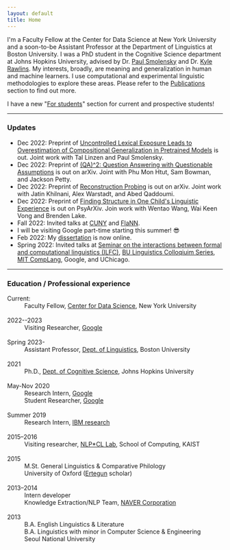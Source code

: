 ```yaml
---
layout: default
title: Home
---
```


I'm a Faculty Fellow at the Center for Data Science at New York University and a soon-to-be Assistant Professor at the Department of Linguistics at Boston University. I was a PhD student in the Cognitive Science department at Johns Hopkins University, advised by Dr. <a href="https://www.microsoft.com/en-us/research/people/psmo/">Paul Smolensky</a> and Dr. <a href="http://sites.krieger.jhu.edu/rawlins/">Kyle Rawlins</a>. My interests, broadly, are meaning and generalization in human and machine learners. I use computational and experimental linguistic methodologies to explore these areas. Please refer to the <a href="/publications">Publications</a> section to find out more.

I have a new "<a href="/students">For students</a>" section for current and prospective students!

* * *
### Updates
* Dec 2022: Preprint of <a href="assets/files/Kim_Linzen_Smolensky_uncontrolled_lexical_exposure.pdf">Uncontrolled Lexical Exposure Leads to Overestimation of Compositional Generalization in Pretrained Models</a> is out. Joint work with Tal Linzen and Paul Smolensky.
* Dec 2022: Preprint of <a href="https://arxiv.org/abs/2212.10003">(QA)^2: Question Answering with Questionable Assumptions</a> is out on arXiv. Joint with Phu Mon Htut, Sam Bowman, and Jackson Petty.
* Dec 2022: Preprint of <a href="https://arxiv.org/abs/2212.10792">Reconstruction Probing</a> is out on arXiv. Joint work with Jatin Khilnani, Alex Warstadt, and Abed Qaddoumi.
* Dec 2022: Preprint of <a href="https://psyarxiv.com/85k3y">Finding Structure in One Child's Linguistic Experience</a> is out on PsyArXiv. Join work with Wentao Wang, Wai Keen Vong and Brenden Lake.
* Fall 2022: Invited talks at <a href="https://www.gc.cuny.edu/linguistics">CUNY</a> and <a href="https://flann-discord.github.io/">FlaNN</a>.
* I will be visiting Google part-time starting this summer! 😎
* Feb 2022: My <a href="https://jscholarship.library.jhu.edu/handle/1774.2/66745">dissertation</a> is now online.
* Spring 2022: Invited talks at <a href="https://gdr-lift.loria.fr/monthy-online-ilfc-seminar/">Seminar on the interactions between formal and computational linguistics (ILFC)</a>, <a href="https://ling.bu.edu/spring-2022-colloquium-series/">BU Linguistics Colloqiuim Series</a>, <a href="https://complang.mit.edu">MIT CompLang</a>, Google, and UChicago.

<!--
* Fall 2021: Invited talks at <a href="https://cds.nyu.edu/">NYU CDS</a>, <a href="https://nylanguageworkshop.tumblr.com/post/663720689799413760/workshop-monday-october-4th-630-8pm-najoung">New York Philosophy of Language Workshop</a>, <a href="https://sites.google.com/umich.edu/cogscicmty/events">University of Michigan Cognitive Science Community</a>, <a href="https://ee.kaist.ac.kr/en/node/18403">KAIST Electrical Engineering Colloquium Series</a>, <a href="https://linguist.snu.ac.kr/category/board_9_SC_su0dnCGq_20201130121404/">Seoul National University Linguistics Colloqium</a>.	
* Sep 2021: Started new job at <a href="https://cds.nyu.edu">NYU CDS</a>!
* Aug 2021: Presented the  <a href="https://aclanthology.org/2021.acl-long.304">presupposition verification paper</a> at ACL. 
* July 2021: Defended my dissertation 🎉
* Jan 2021: Preprint for my internship work "Which Linguist Invented the Lightbulb? Presupposition Verification for Question-Answering" is now on <a href="https://arxiv.org/abs/2101.00391">arXiv</a>.
* Dec 2020: "<a href="https://scholarworks.umass.edu/scil/vol4/iss1/60/">Testing for Grammatical Category Abstraction in Neural Language Models</a>" with <a href="https://www.microsoft.com/en-us/research/people/psmo/">Paul Smolensky</a> accepted to <a href="https://www.scil2021.org/">SCiL 2021</a>!
* Nov 2020: Got awarded an <a href="https://www.nsf.gov/funding/pgm_summ.jsp?pims_id=505033">NSF Doctoral Dissertation Improvement Grant in Linguistics</a>!! 🥳
*Nov 2020: Wrapped up my internship/student researcher program at Google. Back to dissertating :)-->

* * *
### Education / Professional experience
<dl>
<dt>Current: </dt>
<dd>Faculty Fellow, <a href="http://cds.nyu.edu/">Center for Data Science</a>, New York University</dd>
<br>
<dt>2022--2023</dt>
<dd>Visiting Researcher, <a href="https://ai.google/">Google</a></dd>
<br>
<dt>Spring 2023- </dt>
<dd>Assistant Professor, <a href="http://ling.bu.edu/">Dept. of Linguistics</a>, Boston University</dd>
<br>
<dt>2021 </dt>
<dd>Ph.D., <a href="http://cogsci.jhu.edu/">Dept. of Cognitive Science</a>, Johns Hopkins University</dd>
<br>
<dt>May-Nov 2020  </dt>
<dd>Research Intern, <a href="https://ai.google/">Google</a></dd>
<dd>Student Researcher, <a href="https://ai.google/">Google</a></dd>
<br>
<dt>Summer 2019  </dt>
<dd>Research Intern, <a href="https://researcher.watson.ibm.com/researcher/view_group.php?id=8073">IBM research</a></dd>
<br>
<dt>2015&#8211;2016  </dt>
<dd>Visiting researcher, <a href="http://nlpcl.kaist.ac.kr">NLP*CL Lab</a>, School of Computing, KAIST</dd>
<br>
<dt>2015  </dt>
<dd>M.St. General Linguistics & Comparative Philology<br> University of Oxford (<a href="https://www.ertegun.ox.ac.uk/">Ertegun</a> scholar)</dd>
<br>
<dt>2013&#8211;2014  </dt>
<dd>Intern developer<br>Knowledge Extraction/NLP Team, <a href="https://www.navercorp.com/en/index.nhn">NAVER Corporation</a>  </dd>
<br>
<dt>2013  </dt>  
<dd>B.A. English Linguistics & Literature <br>
B.A. Linguistics with minor in Computer Science & Engineering   <br>
Seoul National University <br>
</dd>
</dl>

